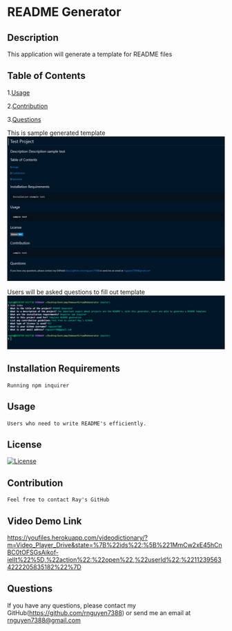 # README Generator
## Description
  This application will generate a template for README files
## Table of Contents
1.[Usage](#Usage)

2.[Contribution](#Contribution)
  
3.[Questions](#Questions)

This is sample generated template
![](utils/sampleREADME.jpg)

Users will be asked questions to fill out template
![](utils/questions.png)
## Installation Requirements
    Running npm inquirer
## Usage
    Users who need to write README's efficiently. 
## License
[![License](https://img.shields.io/badge/license-MIT-blue.svg)](https://shields.io/)
## Contribution
    Feel free to contact Ray's GitHub
## Video Demo Link
   https://youfiles.herokuapp.com/videodictionary/?m=Video_Player_Drive&state=%7B%22ids%22:%5B%221MmCw2xE45hCnBC0tOFSGsAikof-ielIt%22%5D,%22action%22:%22open%22,%22userId%22:%22112395634222205835182%22%7D
## Questions
If you have any questions, please contact my GitHub(https://github.com/rnguyen7388) or send me an email at rnguyen7388@gmail.com
